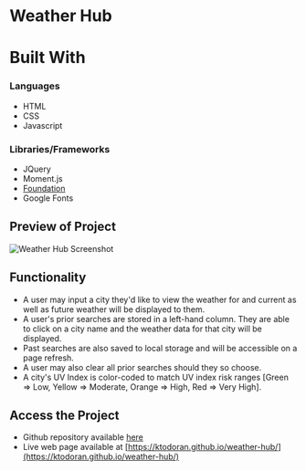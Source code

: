 # Weather Hub

# Built With
### Languages
* HTML
* CSS
* Javascript

### Libraries/Frameworks
* JQuery
* Moment.js
* [Foundation](https://get.foundation/)
* Google Fonts

## Preview of Project
<img src="./assets/images/ScreenshotofProject.jpg" alt="Weather Hub Screenshot" />

## Functionality
* A user may input a city they'd like to view the weather for and current as well as future weather will be displayed to them.
* A user's prior searches are stored in a left-hand column. They are able to click on a city name and the weather data for that city will be displayed.
* Past searches are also saved to local storage and will be accessible on a page refresh.
* A user may also clear all prior searches should they so choose.
* A city's UV Index is color-coded to match UV index risk ranges [Green => Low, Yellow => Moderate, Orange => High, Red => Very High].

## Access the Project
* Github repository available [here](https://github.com/ktodoran/weather-hub)
* Live web page available at [https://ktodoran.github.io/weather-hub/](https://ktodoran.github.io/weather-hub/)